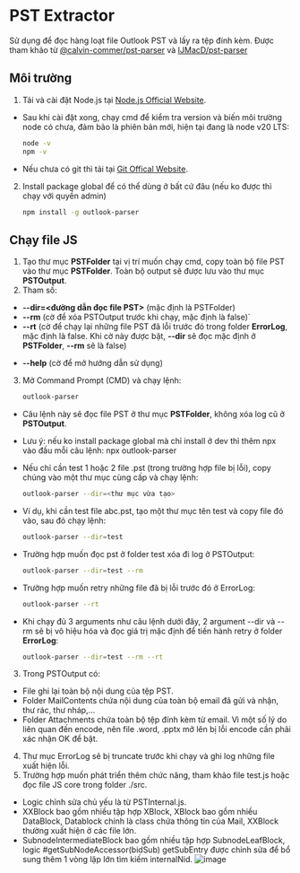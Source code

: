 # PST Extractor
Sử dụng để đọc hàng loạt file Outlook PST và lấy ra tệp đính kèm.
Được tham khảo từ [@calvin-commer/pst-parser](https://www.npmjs.com/package/@calvin-coomer/pst-parser?activeTab=readme) và [IJMacD/pst-parser](https://github.com/IJMacD/pst-parser)

## Môi trường

1. Tải và cài đặt Node.js tại [Node.js Official Website](https://nodejs.org/en).
- Sau khi cài đặt xong, chạy cmd để kiểm tra version và biến môi trường node có chưa, đảm bảo là phiên bản mới, hiện tại đang là node v20 LTS:
     ```bash
   node -v
   npm -v
- Nếu chưa có git thì tải tại [Git Offical Website](https://git-scm.com/downloads).
2. Install package global để có thể dùng ở bất cứ đâu (nếu ko được thì chạy với quyền admin)
   ```bash
   npm install -g outlook-parser

## Chạy file JS
1. Tạo thư mục **PSTFolder** tại vị trí muốn chạy cmd, copy toàn bộ file PST vào thư mục **PSTFolder**. Toàn bộ output sẽ được lưu vào thư mục **PSTOutput**.
2. Tham số:
- **--dir=<đường dẫn đọc file PST>** (mặc định là PSTFolder)
- **--rm** (cờ để xóa PSTOutput trước khi chạy, mặc định là false)`
- **--rt** (cờ để chạy lại những file PST đã lỗi trước đó trong folder **ErrorLog**, mặc định là false. Khi cờ này được bật, **--dir** sẽ đọc mặc định ở **PSTFolder**, **--rm** sẽ là false)
<!-- - **--lg** (cờ để chạy với mode đọc file lớn hơn 3GB theo Stream, thời gian sẽ lâu hơn bình thường, nên dùng chung với cờ --rt để target vào các file lỗi) -->
- **--help** (cờ để mở hướng dẫn sử dụng)
3. Mở Command Prompt (CMD) và chạy lệnh:

   ```bash
   outlook-parser
- Câu lệnh này sẽ đọc file PST ở thư mục **PSTFolder**, không xóa log cũ ở **PSTOutput**.
- Lưu ý: nếu ko install package global mà chỉ install ở dev thì thêm npx vào đầu mỗi câu lệnh: npx outlook-parser
- Nếu chỉ cần test 1 hoặc 2 file .pst (trong trường hợp file bị lỗi), copy chúng vào một thư mục cùng cấp và chạy lệnh:

   ```bash
   outlook-parser --dir=<thư mục vừa tạo>

- Ví dụ, khi cần test file abc.pst, tạo một thư mục tên test và copy file đó vào, sau đó chạy lệnh:

   ```bash
   outlook-parser --dir=test
   
- Trường hợp muốn đọc pst ở folder test xóa đi log ở PSTOutput:
   ```bash
   outlook-parser --dir=test --rm
- Trường hợp muốn retry những file đã bị lỗi trước đó ở ErrorLog:
   ```bash
   outlook-parser --rt
- Khi chạy đủ 3 arguments như câu lệnh dưới đây, 2 argument --dir và --rm sẽ bị vô hiệu hóa và đọc giá trị mặc định để tiến hành retry ở folder **ErrorLog**:
  ```bash
  outlook-parser --dir=test --rm --rt

3. Trong PSTOutput có:
- File ghi lại toàn bộ nội dung của tệp PST.
- Folder MailContents chứa nội dung của toàn bộ email đã gửi và nhận, thư rác, thư nháp,...
- Folder Attachments chứa toàn bộ tệp đính kèm từ email. Vì một số lý do liên quan đến encode, nên file .word, .pptx mở lên bị lỗi encode cần phải xác nhận OK để bật.

4. Thư mục ErrorLog sẽ bị truncate trước khi chạy và ghi log những file xuất hiện lỗi.
5. Trường hợp muốn phát triển thêm chức năng, tham khảo file test.js hoặc đọc file JS core trong folder ./src.
- Logic chỉnh sửa chủ yếu là từ PSTInternal.js.
- XXBlock bao gồm nhiều tập hợp XBlock, XBlock bao gồm nhiều DataBlock, Datablock chính là class chứa thông tin của Mail, XXBlock thường xuất hiện ở các file lớn.
- SubnodeIntermediateBlock bao gồm nhiều tập hợp SubnodeLeafBlock, logic #getSubNodeAccessor(bidSub) getSubEntry được chỉnh sửa để bổ sung thêm 1 vòng lặp lớn tìm kiếm internalNid.
![image](https://github.com/user-attachments/assets/5be86904-531b-49af-873b-a018e07a53d3)
